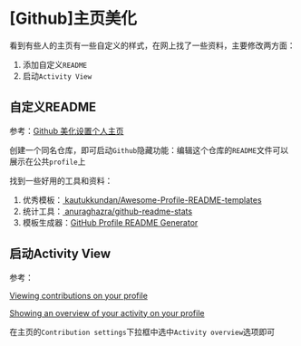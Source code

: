 
# [Github]主页美化

看到有些人的主页有一些自定义的样式，在网上找了一些资料，主要修改两方面：

1. 添加自定义`README`
2. 启动`Activity View`

## 自定义README

参考：[Github 美化设置个人主页 ](https://www.cnblogs.com/Cl0ud/p/13764921.html)

创建一个同名仓库，即可启动`Github`隐藏功能：编辑这个仓库的`README`文件可以展示在公共`profile`上

找到一些好用的工具和资料：

1. 优秀模板：[ kautukkundan/Awesome-Profile-README-templates](https://github.com/kautukkundan/Awesome-Profile-README-templates/tree/master/elaborate)
2. 统计工具：[ anuraghazra/github-readme-stats ](https://github.com/anuraghazra/github-readme-stats/blob/master/docs/readme_cn.md)
3. 模板生成器：[GitHub Profile README Generator](https://github.com/rahuldkjain/github-profile-readme-generator)

## 启动Activity View

参考：

[Viewing contributions on your profile](https://docs.github.com/en/github/setting-up-and-managing-your-github-profile/viewing-contributions-on-your-profile)

[Showing an overview of your activity on your profile](https://docs.github.com/en/github/setting-up-and-managing-your-github-profile/showing-an-overview-of-your-activity-on-your-profile)

在主页的`Contribution settings`下拉框中选中`Activity overview`选项即可